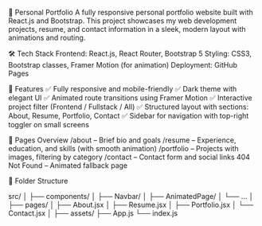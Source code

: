 📁 Personal Portfolio
  A fully responsive personal portfolio website built with React.js and Bootstrap. This project showcases my web development projects, resume, and contact information in a sleek, modern layout with animations and routing.

🛠️ Tech Stack
  Frontend: React.js, React Router, Bootstrap 5
  Styling: CSS3, Bootstrap classes, Framer Motion (for animation)
  Deployment: GitHub Pages

📂 Features
  ✅ Fully responsive and mobile-friendly
  ✅ Dark theme with elegant UI
  ✅ Animated route transitions using Framer Motion
  ✅ Interactive project filter (Frontend / Fullstack / All)
  ✅ Structured layout with sections: About, Resume, Portfolio, Contact
  ✅ Sidebar for navigation with top-right toggler on small screens

🧾 Pages Overview
  /about – Brief bio and goals
  /resume – Experience, education, and skills (with smooth animation)
  /portfolio – Projects with images, filtering by category
  /contact – Contact form and social links
  404 Not Found – Animated fallback page

📁 Folder Structure

src/
│
├── components/
│   ├── Navbar/
│   ├── AnimatedPage/
│   └── ...
│
├── pages/
│   ├── About.jsx
│   ├── Resume.jsx
│   ├── Portfolio.jsx
│   └── Contact.jsx
│
├── assets/
├── App.js
└── index.js



